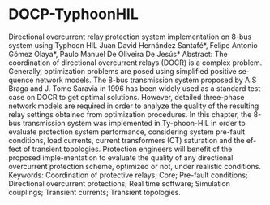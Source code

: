# DOCP-TyphoonHIL
Directional overcurrent relay protection system implementation on 8-bus system using Typhoon HIL
Juan David Hernández Santafé*, Felipe Antonio Gómez Olaya*, Paulo Manuel De Oliveira De Jesús*
Abstract: The coordination of directional overcurrent relays (DOCR) is a complex problem. Generally, optimization problems are posed using simplified positive se-quence network models. The 8-bus transmission system proposed by A.S Braga and J. Tome Saravia in 1996 has been widely used as a standard test case on DOCR to get optimal solutions. However, detailed three-phase network models are required in order to analyze the quality of the resulting relay settings obtained from optimization procedures. In this chapter, the 8-bus transmission system was implemented in Ty-phoon-HIL in order to evaluate protection system performance, considering system pre-fault conditions, load currents, current transformers (CT) saturation and the ef-fect of transient topologies. Protection engineers will benefit of the proposed imple-mentation to evaluate the quality of any directional overcurrent protection scheme, optimized or not, under realistic conditions.
Keywords: Coordination of protective relays; Core; Pre-fault conditions; Directional overcurrent protections; Real time software; Simulation couplings; Transient currents; Transient topologies.
